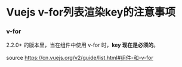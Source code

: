 # Vuejs v-for列表渲染key的注意事项


### v-for 

2.2.0+ 的版本里，当在组件中使用 v-for 时，**key 现在是必须的**。





source https://cn.vuejs.org/v2/guide/list.html#组件-和-v-for


